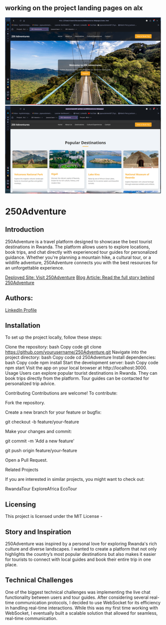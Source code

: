 working on the project landing pages on alx
--------------------------------------------
![Cover Image](./img/Shot-2024-09-12-135659.png)
![Cover Image](./img/Shot-2024-09-12-140423.png)

# **250Adventure**


## **Introduction**

250Adventure is a travel platform designed to showcase the best tourist destinations in Rwanda. The platform allows users to explore locations, book trips, and chat directly with experienced tour guides for personalized guidance. Whether you're planning a mountain hike, a cultural tour, or a wildlife adventure, 250Adventure connects you with the best resources for an unforgettable experience.

[Deployed Site: Visit 250Adventure](https://joyeuxclement87.github.io/250Adventures-Webpages/)
[Blog Article: Read the full story behind 250Adventure](https://www.linkedin.com/pulse/discover-rwanda-250adventure-tuyishimire-joyeux-clement-fxvif)

## **Authors:**

[LinkedIn Profile](https://www.linkedin.com/in/tuyishimire-joyeux-clement-32418528a/)

## **Installation**
To set up the project locally, follow these steps:

Clone the repository:
bash
Copy code
git clone https://github.com/yourusername/250Adventure.git
Navigate into the project directory:
bash
Copy code
cd 250Adventure
Install dependencies:
bash
Copy code
npm install
Start the development server:
bash
Copy code
npm start
Visit the app on your local browser at http://localhost:3000.
Usage
Users can explore popular tourist destinations in Rwanda.
They can book trips directly from the platform.
Tour guides can be contacted for personalized trip advice.

Contributing
Contributions are welcome! To contribute:

Fork the repository.

Create a new branch for your feature or bugfix:

git checkout -b feature/your-feature

Make your changes and commit:

git commit -m 'Add a new feature'

git push origin feature/your-feature

Open a Pull Request.

Related Projects

If you are interested in similar projects, you might want to check out:

RwandaTour
ExploreAfrica
EcoTour

## **Licensing**

This project is licensed under the MIT License -
## **Story and Inspiration**

250Adventure was inspired by a personal love for exploring Rwanda's rich culture and diverse landscapes. I wanted to create a platform that not only highlights the country’s most popular destinations but also makes it easier for tourists to connect with local guides and book their entire trip in one place.

## **Technical Challenges**
One of the biggest technical challenges was implementing the live chat functionality between users and tour guides. After considering several real-time communication protocols, I decided to use WebSocket for its efficiency in handling real-time interactions. While this was my first time working with WebSocket, I eventually built a scalable solution that allowed for seamless, real-time communication.
